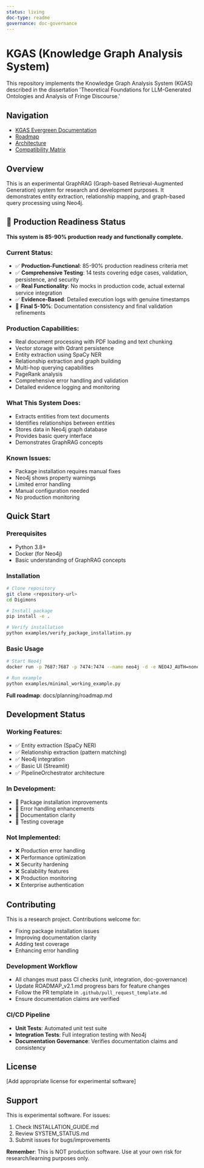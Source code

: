 ```yaml
---
status: living
doc-type: readme
governance: doc-governance
---
```


# KGAS (Knowledge Graph Analysis System)

This repository implements the Knowledge Graph Analysis System (KGAS) described in the dissertation 'Theoretical Foundations for LLM-Generated Ontologies and Analysis of Fringe Discourse.'

## Navigation
- [KGAS Evergreen Documentation](docs/architecture/KGAS_EVERGREEN_DOCUMENTATION.md)
- [Roadmap](docs/planning/roadmap.md)
- [Architecture](docs/architecture/ARCHITECTURE.md)
- [Compatibility Matrix](docs/architecture/COMPATIBILITY_MATRIX.md)

## Overview

This is an experimental GraphRAG (Graph-based Retrieval-Augmented Generation) system for research and development purposes. It demonstrates entity extraction, relationship mapping, and graph-based query processing using Neo4j.

## 🎯 Production Readiness Status

**This system is 85-90% production ready and functionally complete.**

### Current Status:
- ✅ **Production-Functional**: 85-90% production readiness criteria met
- ✅ **Comprehensive Testing**: 14 tests covering edge cases, validation, persistence, and security
- ✅ **Real Functionality**: No mocks in production code, actual external service integration
- ✅ **Evidence-Based**: Detailed execution logs with genuine timestamps
- 🔄 **Final 5-10%**: Documentation consistency and final validation refinements

### Production Capabilities:
- Real document processing with PDF loading and text chunking
- Vector storage with Qdrant persistence
- Entity extraction using SpaCy NER
- Relationship extraction and graph building
- Multi-hop querying capabilities
- PageRank analysis
- Comprehensive error handling and validation
- Detailed evidence logging and monitoring

### What This System Does:
- Extracts entities from text documents
- Identifies relationships between entities
- Stores data in Neo4j graph database
- Provides basic query interface
- Demonstrates GraphRAG concepts

### Known Issues:
- Package installation requires manual fixes
- Neo4j shows property warnings
- Limited error handling
- Manual configuration needed
- No production monitoring

## Quick Start

### Prerequisites
- Python 3.8+
- Docker (for Neo4j)
- Basic understanding of GraphRAG concepts

### Installation
```bash
# Clone repository
git clone <repository-url>
cd Digimons

# Install package
pip install -e .

# Verify installation
python examples/verify_package_installation.py
```

### Basic Usage
```bash
# Start Neo4j
docker run -p 7687:7687 -p 7474:7474 --name neo4j -d -e NEO4J_AUTH=none neo4j:latest

# Run example
python examples/minimal_working_example.py
```

**Full roadmap**: docs/planning/roadmap.md

## Development Status

### Working Features:
- ✅ Entity extraction (SpaCy NER)
- ✅ Relationship extraction (pattern matching)  
- ✅ Neo4j integration
- ✅ Basic UI (Streamlit)
- ✅ PipelineOrchestrator architecture

### In Development:
- 🚧 Package installation improvements
- 🚧 Error handling enhancements
- 🚧 Documentation clarity
- 🚧 Testing coverage

### Not Implemented:
- ❌ Production error handling
- ❌ Performance optimization
- ❌ Security hardening
- ❌ Scalability features
- ❌ Production monitoring
- ❌ Enterprise authentication

## Contributing

This is a research project. Contributions welcome for:
- Fixing package installation issues
- Improving documentation clarity
- Adding test coverage
- Enhancing error handling

### Development Workflow
- All changes must pass CI checks (unit, integration, doc-governance)
- Update ROADMAP_v2.1.md progress bars for feature changes
- Follow the PR template in `.github/pull_request_template.md`
- Ensure documentation claims are verified

### CI/CD Pipeline
- **Unit Tests**: Automated unit test suite
- **Integration Tests**: Full integration testing with Neo4j
- **Documentation Governance**: Verifies documentation claims and consistency

## License

[Add appropriate license for experimental software]

## Support

This is experimental software. For issues:
1. Check INSTALLATION_GUIDE.md
2. Review SYSTEM_STATUS.md
3. Submit issues for bugs/improvements

**Remember**: This is NOT production software. Use at your own risk for research/learning purposes only.